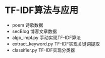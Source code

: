 # TF-IDF算法与应用
- poem 诗歌数据
- secBlog 博客文章数据
- algo_impl.py 手动实现TF-IDF算法
- extract_keyword.py TF-IDF实现关键词提取
- classifier.py TF-IDF实现分类器